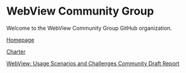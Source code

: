 # WebView Community Group 

Welcome to the WebView Community Group GitHub organization.

[Homepage](https://www.w3.org/community/webview/)

[Charter](https://github.com/WebView-CG/charter/blob/main/charter.md)

[WebView: Usage Scenarios and Challenges Community Draft Report](https://webview-cg.github.io/usage-and-challenges/)

